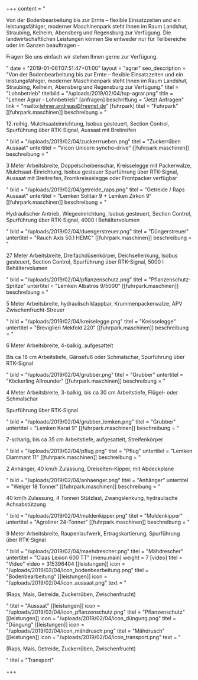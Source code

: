+++
content = "<p>Von der Bodenbearbeitung bis zur Ernte – flexible Einsatzzeiten und ein leistungsfähiger, moderner Maschinenpark steht Ihnen im Raum Landshut, Straubing, Kelheim, Abensberg und Regensburg zur Verfügung. Die landwirtschaftlichen Leistungen können Sie entweder nur für Teilbereiche oder im Ganzen beauftragen -</p><p>Fragen Sie uns einfach wir stehen Ihnen gerne zur Verfügung.</p>"
date = "2019-01-06T07:51:47+01:00"
layout = "agrar"
seo_description = "Von der Bodenbearbeitung bis zur Ernte – flexible Einsatzzeiten und ein leistungsfähiger, moderner Maschinenpark steht Ihnen im Raum Landshut, Straubing, Kelheim, Abensberg und Regensburg zur Verfügung."
titel = "Lohnbetrieb"
titelbild = "/uploads/2019/02/04/top-agrar.png"
title = "Lehner Agrar - Lohnbetrieb"
[anfragen]
beschriftung = "Jetzt Anfragen"
link = "mailto:lehner.andreas@freenet.de"
[fuhrpark]
titel = "Fuhrpark"
[[fuhrpark.maschinen]]
beschreibung = "<p>12-reihig, Mulchsaateinrichtung, Isobus gesteuert, Section Control, Spurführung über RTK-Signal, Aussaat mit Breitreifen</p>"
bild = "/uploads/2019/02/04/zuckerrrueben.png"
titel = "Zuckerrüben Aussaat"
untertitel = "Vicon Unicorn syncho-drive"
[[fuhrpark.maschinen]]
beschreibung = "<p>3 Meter Arbeitsbreite, Doppelscheibenschar, Kreisselegge mit Packerwalze, Mulchsaat-Einrichtung, Isobus gesteuer Spurführung über RTK-Signal, Aussaat mit Breitreifen, Frontkreisselegge oder Frontpacker verfügbar</p>"
bild = "/uploads/2019/02/04/getreide_raps.png"
titel = "Getreide / Raps Aussaat"
untertitel = "Lemken Solitair 9 + Lemken Zirkon 9"
[[fuhrpark.maschinen]]
beschreibung = "<p>Hydraulischer Antrieb, Wiegeeinrichtung, Isobus gesteuert, Section Control, Spurführung über RTK-Signal, 4000 l Behältervolumen</p>"
bild = "/uploads/2019/02/04/duengerstreuer.png"
titel = "Düngerstreuer"
untertitel = "Rauch Axis 50.1 HEMC"
[[fuhrpark.maschinen]]
beschreibung = "<p>27 Meter Arbeitsbreite, Dreifachdüsenkörper, Deichsellenkung, Isobus gesteuert, Section Control, Spurführung über RTK-Signal, 5000 l Behältervolumen</p>"
bild = "/uploads/2019/02/04/pflanzenschutz.png"
titel = "Pflanzenschutz-Spritze"
untertitel = "Lemken Albatros 9/5000"
[[fuhrpark.maschinen]]
beschreibung = "<p>5 Meter Arbeitsbreite, hydraulisch klappbar, Krummenpackerwalze, APV Zwischenfrucht-Streuer</p>"
bild = "/uploads/2019/02/04/kreiselegge.png"
titel = "Kreisselegge"
untertitel = "Breviglieri Mekfold 220"
[[fuhrpark.maschinen]]
beschreibung = "<p>6 Meter Arbeitsbreite, 4-balkig, aufgesattelt</p><p>Bis ca 18 cm Arbeitstiefe, Gänsefuß oder Schmalschar, Spurführung über RTK-Signal</p>"
bild = "/uploads/2019/02/04/grubber.png"
titel = "Grubber"
untertitel = "Köckerling Allrounder"
[[fuhrpark.maschinen]]
beschreibung = "<p>4 Meter Arbeitsbreite, 3-balkig, bis ca 30 cm Arbeitstiefe, Flügel- oder Schmalschar</p><p>Spurführung über RTK-Signal</p>"
bild = "/uploads/2019/02/04/grubber_lemken.png"
titel = "Grubber"
untertitel = "Lemken Karat 9"
[[fuhrpark.maschinen]]
beschreibung = "<p>7-scharig, bis ca 35 cm Arbeitstiefe, aufgesattelt, Streifenkörper</p>"
bild = "/uploads/2019/02/04/pflug.png"
titel = "Pflug"
untertitel = "Lemken Diammant 11"
[[fuhrpark.maschinen]]
beschreibung = "<p>2 Anhänger, 40 km/h Zulassung, Dreiseiten-Kipper, mit Abdeckplane</p>"
bild = "/uploads/2019/02/04/anhaenger.png"
titel = "Anhänger"
untertitel = "Welger 18 Tonner"
[[fuhrpark.maschinen]]
beschreibung = "<p>40 km/h Zulassung, 4 Tonnen Stützlast, Zwangslenkung, hydraulische Achsabstützung</p>"
bild = "/uploads/2019/02/04/muldenkipper.png"
titel = "Muldenkipper"
untertitel = "Agroliner 24-Tonner"
[[fuhrpark.maschinen]]
beschreibung = "<p>9 Meter Arbeitsbreite, Raupenlaufwerk, Ertragskartierung, Spurführung über RTK-Signal</p>"
bild = "/uploads/2019/02/04/maehdrescher.png"
titel = "Mähdrescher"
untertitel = "Claas Lexion 600 TT"
[menu.main]
weight = 7
[video]
titel = "Video"
video = 315396404
[[leistungen]]
icon = "/uploads/2019/02/04/icon_bodenbearbeitung.png"
titel = "Bodenbearbeitung"
[[leistungen]]
icon = "/uploads/2019/02/04/icon_aussaat.png"
text = "<p>(Raps, Mais, Getreide, Zuckerrüben, Zwischenfrucht)</p>"
titel = "Aussaat"
[[leistungen]]
icon = "/uploads/2019/02/04/icon_pflanzenschutz.png"
titel = "Pflanzenschutz"
[[leistungen]]
icon = "/uploads/2019/02/04/icon_düngung.png"
titel = "Düngung"
[[leistungen]]
icon = "/uploads/2019/02/04/icon_mähdrusch.png"
titel = "Mähdrusch"
[[leistungen]]
icon = "/uploads/2019/02/04/icon_transport.png"
text = "<p>(Raps, Mais, Getreide, Zuckerrüben, Zwischenfrucht)</p>"
titel = "Transport"

+++
